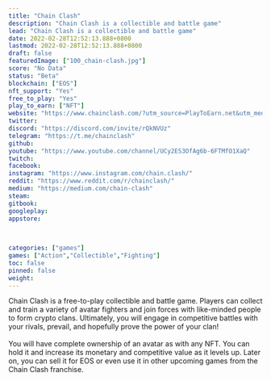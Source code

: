 ```yaml
---
title: "Chain Clash"
description: "Chain Clash is a collectible and battle game"
lead: "Chain Clash is a collectible and battle game"
date: 2022-02-28T12:52:13.888+0800
lastmod: 2022-02-28T12:52:13.888+0800
draft: false
featuredImage: ["100_chain-clash.jpg"]
score: "No Data"
status: "Beta"
blockchain: ["EOS"]
nft_support: "Yes"
free_to_play: "Yes"
play_to_earn: ["NFT"]
website: "https://www.chainclash.com/?utm_source=PlayToEarn.net&utm_medium=organic&utm_campaign=gamepage"
twitter: 
discord: "https://discord.com/invite/rQkNVUz"
telegram: "https://t.me/chainclash"
github: 
youtube: "https://www.youtube.com/channel/UCy2ES3OfAg6b-6FTMfO1XaQ"
twitch: 
facebook: 
instagram: "https://www.instagram.com/chain.clash/"
reddit: "https://www.reddit.com/r/chainclash/"
medium: "https://medium.com/chain-clash"
steam: 
gitbook: 
googleplay: 
appstore: 

  
    
categories: ["games"]
games: ["Action","Collectible","Fighting"]
toc: false
pinned: false
weight: 
---
```

Chain Clash is a free-to-play collectible and battle game. Players can collect and train a variety of avatar fighters and join forces with like-minded people to form crypto clans. Ultimately, you will engage in competitive battles with your rivals, prevail, and hopefully prove the power of your clan!<br> <br> You will have complete ownership of an avatar as with any NFT. You can hold it and increase its monetary and competitive value as it levels up. Later on, you can sell it for EOS or even use it in other upcoming games from the Chain Clash franchise.
